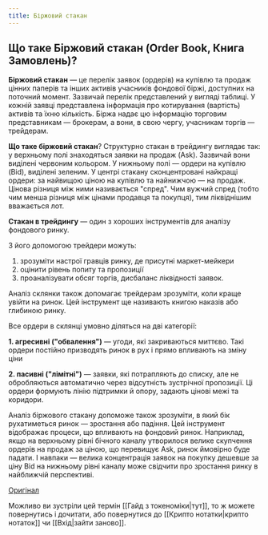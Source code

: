 ```yaml
---
title: Біржовий стакан
---
```

## Що таке Біржовий стакан (Order Book, Книга Замовлень)? 

**Біржовий стакан** — це перелік заявок (ордерів) на купівлю та продаж цінних паперів та інших активів учасників фондової біржі, доступних на поточний момент. Зазвичай перелік представлений у вигляді таблиці. У кожній заявці представлена інформація про котирування (вартість) активів та їхню кількість. Біржа надає цю інформацію торговим представникам — брокерам, а вони, в свою чергу, учасникам торгів — трейдерам.

**Що таке біржовий стакан**? Структурно стакан в трейдингу виглядає так: у верхньому полі знаходяться заявки на продаж (Ask). Зазвичай вони виділені червоним кольором. У нижньому полі — ордери на купівлю (Bid), виділені зеленим. У центрі стакану сконцентровані найкращі ордери: за найвищою ціною на купівлю та найнижчою — на продаж. Цінова різниця між ними називається "спред". Чим вужчий спред (тобто чим менша різниця між цінами продавця та покупця), тим ліквіднішим вважається лот.

**Стакан в трейдингу** — один з хороших інструментів для аналізу фондового ринку.

З його допомогою трейдери можуть:

1.  зрозуміти настрої гравців ринку, де присутні маркет-мейкери
2.  оцінити рівень попиту та пропозиції
3.  проаналізувати обсяг торгів, дисбаланс ліквідності заявок.

Аналіз склянки також допомагає трейдерам зрозуміти, коли краще увійти на ринок. Цей інструмент ще називають книгою наказів або глибиною ринку.

Все ордери в склянці умовно діляться на дві категорії:

**1. агресивні ("обвалення")** — угоди, які закриваються миттєво. Такі ордери постійно призводять ринок в рух і прямо впливають на зміну ціни

**2. пасивні ("лімітні")** — заявки, які потрапляють до списку, але не обробляються автоматично через відсутність зустрічної пропозиції. Ці ордери формують лінію підтримки й опору, задають цінові межі та коридори.

Аналіз біржового стакану допоможе також зрозуміти, в який бік рухатиметься ринок — зростання або падіння. Цей інструмент відображає процеси, що впливають на фондовий ринок. Наприклад, якщо на верхньому рівні бічного каналу утворилося велике скупчення ордерів на продаж за ціною, що перевищує Ask, ринок ймовірно буде падати. І навпаки — велика концентрація заявок на покупку дешевше за ціну Bid на нижньому рівні каналу може свідчити про зростання ринку в найближчій перспективі.

[Оригінал](https://ffin.ua/blog/faq/investytsii/post/shcho-take-birzhovyi-stakan)

Можливо ви зустріли цей термін [[Гайд з токеноміки|тут]], то ж можете повернутись і дочитати, або повернутися до [[Крипто нотатки|крипто нотаток]] чи [[Вхід|зайти заново]].